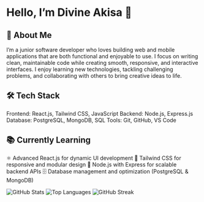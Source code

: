 # Hello, I’m Divine Akisa 👋

## 🚀 About Me
I’m a junior software developer who loves building web and mobile applications that are both functional and enjoyable to use. 
I focus on writing clean, maintainable code while creating smooth, responsive, and interactive interfaces.
I enjoy learning new technologies, tackling challenging problems, and collaborating with others to bring creative ideas to life.
  
  ## 🛠️ Tech Stack
Frontend: React.js, Tailwind CSS, JavaScript
Backend: Node.js, Express.js 
Database: PostgreSQL, MongoDB, SQL
Tools: Git, GitHub, VS Code


## 📚 Currently Learning
⚛️ Advanced React.js for dynamic UI development
🎨 Tailwind CSS for responsive and modular design
🔧 Node.js with Express for scalable backend APIs
🗄️ Database management and optimization (PostgreSQL & MongoDB)

![GitHub Stats](https://github-readme-stats.vercel.app/api?username=DIVINEakisa&show_icons=true&theme=react)
![Top Languages](https://github-readme-stats.vercel.app/api/top-langs/?username=DIVINEakisa&layout=compact&theme=react)
![GitHub Streak](https://github-readme-streak-stats.herokuapp.com/?user=DIVINEakisa&theme=react)
